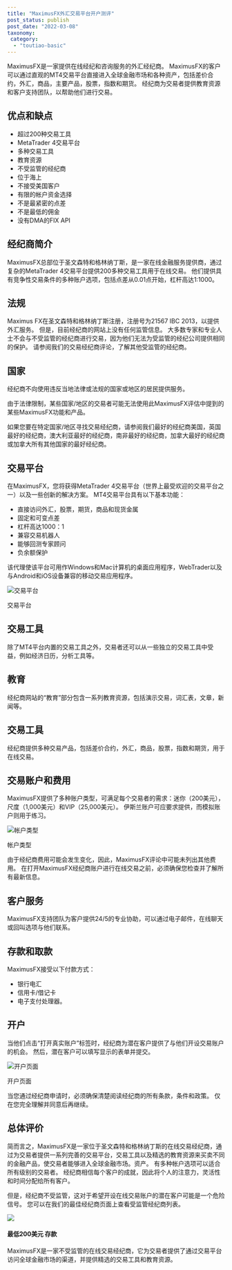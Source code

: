 ```yaml
---
title: "MaximusFX外汇交易平台开户测评"
post_status: publish
post_date: "2022-03-08"
taxonomy:
 category: 
  - "toutiao-basic"
---
```


MaximusFX是一家提供在线经纪和咨询服务的外汇经纪商。 MaximusFX的客户可以通过直观的MT4交易平台直接进入全球金融市场和各种资产，包括差价合约，外汇，商品，主要产品，股票，指数和期货。 经纪商为交易者提供教育资源和客户支持团队，以帮助他们进行交易。

## 优点和缺点
- 超过200种交易工具
- MetaTrader 4交易平台
- 多种交易工具
- 教育资源
- 不受监管的经纪商
- 位于海上
- 不接受美国客户
- 有限的帐户资金选择
- 不是最紧密的点差
- 不是最低的佣金
- 没有DMA的FIX API


## 经纪商简介

MaximusFX总部位于圣文森特和格林纳丁斯，是一家在线金融服务提供商，通过复杂的MetaTrader 4交易平台提供200多种交易工具用于在线交易。 他们提供具有竞争性交易条件的多种账户选项，包括点差从0.01点开始，杠杆高达1:1000。

## 法规

Maximus FX在圣文森特和格林纳丁斯注册，注册号为21567 IBC 2013，以提供外汇服务。 但是，目前经纪商的网站上没有任何监管信息。 大多数专家和专业人士不会与不受监管的经纪商进行交易，因为他们无法为受监管的经纪公司提供相同的保护。 请参阅我们的交易经纪商评论，了解其他受监管的经纪商。

## 国家

经纪商不向使用违反当地法律或法规的国家或地区的居民提供服务。

由于法律限制，某些国家/地区的交易者可能无法使用此MaximusFX评估中提到的某些MaximusFX功能和产品。

如果您要在特定国家/地区寻找交易经纪商，请参阅我们最好的经纪商美国，英国最好的经纪商，澳大利亚最好的经纪商，南非最好的经纪商，加拿大最好的经纪商或加拿大所有其他国家的最好经纪商。

## 交易平台

在MaximusFX，您将获得MetaTrader 4交易平台（世界上最受欢迎的交易平台之一）以及一些创新的解决方案。 MT4交易平台具有以下基本功能：
- 直接访问外汇，股票，期货，商品和现货金属
- 固定和可变点差
- 杠杆高达1000：1
- 兼容交易机器人
- 能够回测专家顾问
- 负余额保护

该代理使该平台可用作Windows和Mac计算机的桌面应用程序，WebTrader以及与Android和iOS设备兼容的移动交易应用程序。

![交易平台](https://cdn.fendou.la/funstoutiao/2020/11/MaximusFX-Review-Trading-Platform.jpg "交易平台")

交易平台

## 交易工具

除了MT4平台内置的交易工具之外，交易者还可以从一些独立的交易工具中受益，例如经济日历，分析工具等。

## 教育

经纪商网站的“教育”部分包含一系列教育资源，包括演示交易，词汇表，文章，新闻等。

## 交易工具

经纪商提供多种交易产品，包括差价合约，外汇，商品，股票，指数和期货，用于在线交易。

## 交易账户和费用

MaximusFX提供了多种账户类型，可满足每个交易者的需求：迷你（200美元），尺度（1,000美元）和VIP（25,000美元）。 伊斯兰账户可应要求提供，而模拟账户则用于练习。

![帐户类型](https://cdn.fendou.la/funstoutiao/2020/11/MaximusFX-Review-Account-Types-1024x766.jpg "帐户类型")

帐户类型

由于经纪商费用可能会发生变化，因此，MaximusFX评论中可能未列出其他费用。 在打开MaximusFX经纪商账户进行在线交易之前，必须确保您检查并了解所有最新信息。

## 客户服务

MaximusFX支持团队为客户提供24/5的专业协助，可以通过电子邮件，在线聊天或回叫选项与他们联系。

## 存款和取款

MaximusFX接受以下付款方式：
- 银行电汇
- 信用卡/借记卡
- 电子支付处理器。

## 开户

当他们点击“打开真实账户”标签时，经纪商为潜在客户提供了与他们开设交易账户的机会。 然后，潜在客户可以填写显示的表单并提交。

![开户页面](https://cdn.fendou.la/funstoutiao/2020/11/MaximusFX-Review-Account-Opening-Page.jpg "开户页面")

开户页面

当您通过经纪商申请时，必须确保清楚阅读经纪商的所有条款，条件和政策。 仅在您完全理解并同意后再继续。

## 总体评价

简而言之，MaximusFX是一家位于圣文森特和格林纳丁斯的在线交易经纪商，通过为交易者提供一系列完善的交易平台，交易工具以及精选的教育资源来买卖不同的金融产品，使交易者能够进入全球金融市场。资产。 有多种帐户选项可以适合所有级别的交易者。 经纪商相信每个客户的成就，因此将个人的注意力，灵活性和时间分配给所有客户。

但是，经纪商不受监管，这对于希望开设在线交易账户的潜在客户可能是一个危险信号。 您可以在我们的最佳经纪商页面上查看受监管经纪商列表。

![](https://cdn.fendou.la/funstoutiao/2020/11/MaximusFX-Logo.png)

#### 最低200美元 存款

MaximusFX是一家不受监管的在线交易经纪商，它为交易者提供了通过交易平台访问全球金融市场的渠道，并提供精选的交易工具和教育资源。

